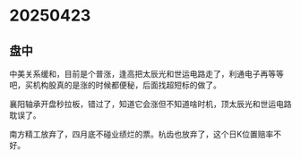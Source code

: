 # 20250423

## 盘中

中美关系缓和，目前是个普涨，逢高把太辰光和世运电路走了，利通电子再等等吧，买机构股真的是涨的时候都便秘，后面找超短标的做了。

襄阳轴承开盘秒拉板，错过了，知道它会涨但不知道啥时机，顶太辰光和世运电路耽误了。

南方精工放弃了，四月底不碰业绩烂的票。杭齿也放弃了，这个日K位置赔率不好。
